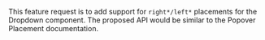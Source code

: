 This feature request is to add support for `right*/left*` placements for the Dropdown component. The proposed API would be similar to the Popover Placement documentation.
